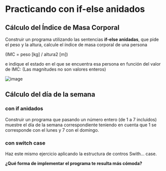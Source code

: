 # Practicando con if-else anidados

## Cálculo del Índice de Masa Corporal

Construir un programa utilizando las sentencias **if-else anidadas**, que pide el peso y la altura, calcule el índice de masa corporal de una persona 

(IMC = peso [kg] / altura2 [m]) 

e indique el estado en el que se encuentra esa persona en función del valor de IMC: (Las magnitudes no son valores enteros)

![image](https://user-images.githubusercontent.com/91023374/192259186-8706ab6c-2b32-481a-a87e-5d823b38fb6c.png)

## Cálculo del día de la semana

### con if anidados
Construir un programa que pasando un número entero (de 1 a 7 incluidos) muestre el día de la semana correspondiente teniendo en cuenta que 1 se corresponde con el lunes y 7 con el domingo.

### con switch case
Haz este mismo ejercicio aplicando la estructura de contros Swith... case.

**¿Qué forma de implementar el programa te resulta más cómoda?**
